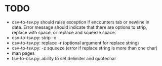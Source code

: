 
# TODO

* csv-to-tsv.py should raise exception if encounters tab or newline in data.  Error message should indicate that there are options to strip, replace with space, or replace and squeeze space.
* csv-to-tsv.py: strip -x
* csv-to-tsv.py: replace -r (optional argument for replace string)
* csv-to-tsv.py: -z squeeze (error if replace string is more than one char)
* man pages
* tsv-to-csv.py: ability to set delimiter and quotechar
